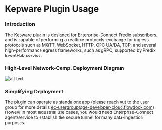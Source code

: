 # Kepware Plugin Usage

### Introduction
The Kepware plugin is designed for Enterprise-Connect Predix subscribers, and is capable of performing a realtime protocols-exchange for ingress protocols such as MQTT, WebSocket, HTTP, OPC UA/DA, TCP, and several high-performance egress frameworks, such as gRPC, supported by Predix EventHub service.

### High-Level Network-Comp. Deployment Diagram
![alt text](https://github.build.ge.com/Enterprise-Connect/ec-sdk/blob/beta/plugins/kepware/KepwareCBPlugin.png)

### Simplifying Deployment
The plugin can operate as standalone app (please reach out to the user group for more details ec-usergroup@ge-developer-cloud.flowdock.com) . Howevr in most industrial use cases, you would need Enterprise-Connect agent/service to establish the secure tunnel for many data-ingestion purposes.
